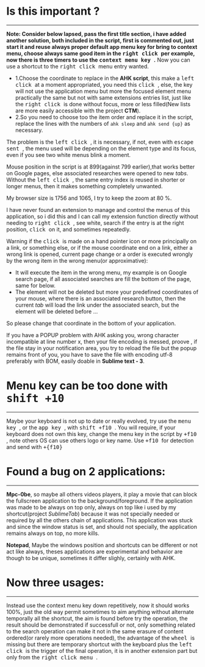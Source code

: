  # Is this important ?
___

**Note: Consider below lapsed, pass the first title section, i have added another solution, both included in the script, first is commented out, just start it and reuse always proper default app menu key for bring to context menu, choose always same good item in the <kbd> right click </kbd> per example, now there is three timers to use the <kbd> context menu key </kbd>.**
Now you can use a shortcut to the <kbd> right click </kbd> menu entry wanted.
 - 1.Choose the coordinate to replace in the **AHK script**, this make a <kbd> left click </kbd> at a moment appropriated, you need this <kbd> click </kbd>, else, the key will not use the application menu but more the focused element menu practically the same but not with same extensions entries list, just like the <kbd> right click </kbd> is done without focus, more or less filled(New lists are more easily accessible with the project **CTM**).
 - 2.So you need to choose too the item order and replace it in the script, replace the lines with the numbers of ```ahk
 sleep``` and ```ahk
 send {up}``` as necessary.

The problem is the <kbd> left click </kbd>, it is necessary, if not, even with <kbd> escape sent </kbd>, the menu used will be depending on the element type and its focus, even if you see two white menus blink a moment.

Mouse position in the script is at 899(against 799 earlier),that works better on Google pages, else associated researches were opened to new *tabs*.
Without the <kbd> left click </kbd>, the same entry index is reused in shorter or longer menus, then it makes something completely unwanted.

My browser size is 1756 and 1065, I try to keep the zoom at 80 %.

I have never found an extension to manage and control the menus of this application, so i did this and I can call my extension function directly without needing to <kbd> right click </kbd>, see white, search if the entry is at the right position, <kbd> click </kbd> on it, and sometimes repeatedly.

Warning if the <kbd> click </kbd> is made on a hand pointer icon or more principally on a link, or something else, or if the mouse coordinate end on a link, either a wrong link is opened, current page change or a order is executed wrongly by the wrong item in the wrong menu(or approximative):
 - It will execute the item in the wrong menu, my example is on Google search page, if all associated searches are fill the bottom of the page, same for below.
 - The element will not be deleted but more your predefined coordinates of your mouse, where there is an associated research button, then the current *tab* will load the link under the associated search, but the element will be deleted before ...

So please change that coordinate in the bottom of your application.


If you have a POPUP problem with AHK asking you, wrong character incompatible at line number x, then your file encoding is messed, proove , if the file stay in your notification area, you try to reload the file but the popup remains front of you, you have to save the file with encoding utf-8 preferably with BOM, easily doable in **Sublime text - 3**.


 # Menu key can be too done with <kbd> shift +10 </kbd>
___

Maybe your keyboard is not up to date or really evolved, try use the <kbd> menu key </kbd>, or the <kbd> app key </kbd>, with <kbd> shift +f10 </kbd>.
You will require, if your keyboard does not own this key, change the menu key in the script by <kbd> +f10 </kbd>, note others OS can use others logo or key name.
Use <kbd> +f10 </kbd> for detection and send with <kbd> +{f10} </kbd>

 # Found a bug on 2 applications:
___

**Mpc-0be**, so maybe all others videos players, it play a movie that can block the fullscreen application to the background/foreground.
If the application was made to be always on top only, always on top like i used by my shortcut(project *SublimeTab*) because it was not specially needed or required by all the others chain of applications.
This application was stuck and since the window status is set, and should not specially, the application remains always on top, no more kills.

**Notepad**, Maybe the windows position and shortcuts can be different or not act like always, theses applications are experimental and behavior are though to be unique, sometimes it differ slighly, certainly with AHK.

 # Now three usages:
___

Instead use the context menu key down repetitively, now it should works 100%, just the old way permit sometimes to aim anything without alternate temporally all the shortcut, the aim is found before try the operation, the result should be demonstrated if successfull or not, only something related to the search operation can make it not in the same erasure of content ordered(or rarely more operations needed), the advantage of the <kbd> wheel </kbd> is missing but there are temporary shortcut with the keyboard plus the <kbd> left click </kbd> is the trigger of the final operation, it is in another extension part but only from the <kbd> right click menu </kbd>.
